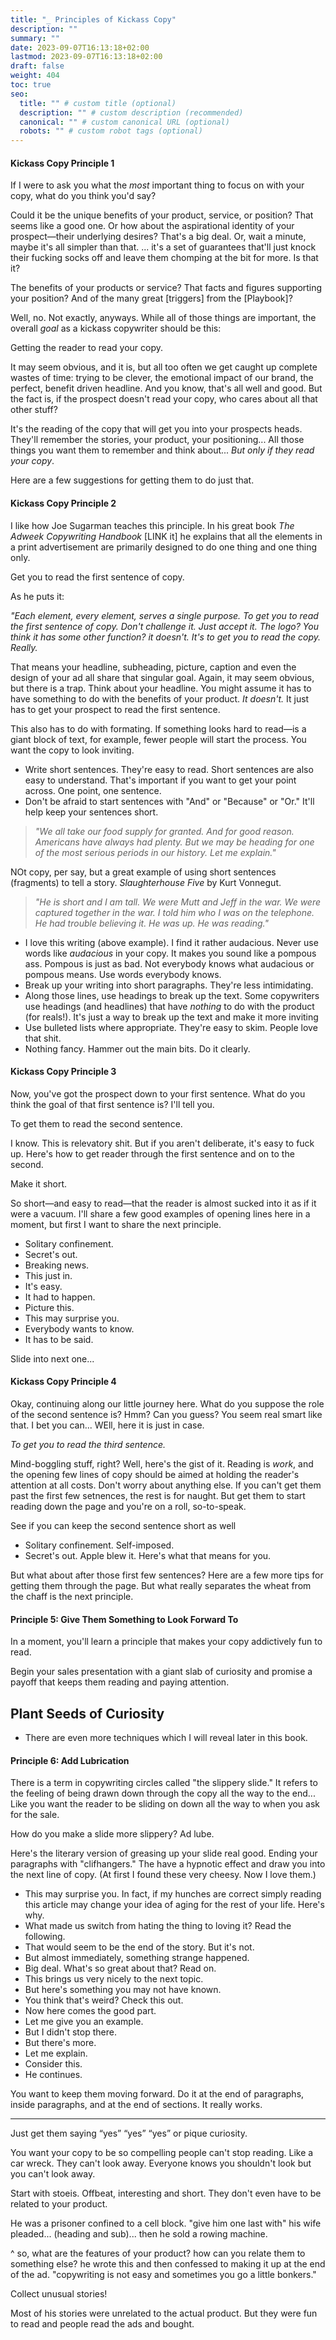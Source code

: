```yaml
---
title: "_ Principles of Kickass Copy"
description: ""
summary: ""
date: 2023-09-07T16:13:18+02:00
lastmod: 2023-09-07T16:13:18+02:00
draft: false
weight: 404
toc: true
seo:
  title: "" # custom title (optional)
  description: "" # custom description (recommended)
  canonical: "" # custom canonical URL (optional)
  robots: "" # custom robot tags (optional)
---
```

#### Kickass Copy Principle 1

If I were to ask you what the *most* important thing to focus on with your copy, what do you think you'd say?

Could it be the unique benefits of your product, service, or position? That seems like a good one. Or how about the aspirational identity of your prospect&mdash;their underlying desires? That's a big deal. Or, wait a minute, maybe it's all simpler than that. ... it's a set of guarantees that'll just knock their fucking socks off and leave them chomping at the bit for more. Is that it?

The benefits of your products or service? That facts and figures supporting your position? And of the many great [triggers] from the [Playbook]?

Well, no. Not exactly, anyways. While all of those things are important, the overall *goal* as a kickass copywriter should be this:

Getting the reader to read your copy.

It may seem obvious, and it is, but all too often we get caught up complete wastes of time: trying to be clever, the emotional impact of our brand, the perfect, benefit driven headline. And you know, that's all well and good. But the fact is, if the prospect doesn't read your copy, who cares about all that other stuff?

It's the reading of the copy that will get you into your prospects heads. They'll remember the stories, your product, your positioning... All those things you want them to remember and think about... *But only if they read your copy*.

Here are a few suggestions for getting them to do just that.

#### Kickass Copy Principle 2

I like how Joe Sugarman teaches this principle. In his great book *The Adweek Copywriting Handbook* [LINK it] he explains that all the elements in a print advertisement are primarily designed to do one thing and one thing only.

Get you to read the first sentence of copy.

As he puts it:

*"Each element, every element, serves a single purpose. To get you to read the first sentence of copy. Don't challenge it. Just accept it. The logo? You think it has some other function? it doesn't. It's to get you to read the copy. Really.*

That means your headline, subheading, picture, caption and even the design of your ad all share that singular goal. Again, it may seem obvious, but there is a trap. Think about your headline. You might assume it has to have something to do with the benefits of your product. *It doesn't.* It just has to get your prospect to read the first sentence.

This also has to do with formating. If something looks hard to read&mdash;is a giant block of text, for example, fewer people will start the process. You want the copy to look inviting.

* Write short sentences. They're easy to read. Short sentences are also easy to understand. That's important if you want to get your point across. One point, one sentence.
* Don't be afraid to start sentences with "And" or "Because" or "Or." It'll help keep your sentences short.

> *"We all take our food supply for granted. And for good reason. Americans have always had plenty. But we may be heading for one of the most serious periods in our history. Let me explain."*

NOt copy, per say, but a great example of using short sentences (fragments) to tell a story. *Slaughterhouse Five* by Kurt Vonnegut.

> *"He is short and I am tall. We were Mutt and Jeff in the war. We were captured together in the war. I told him who I was on the telephone. He had trouble believing it. He was up. He was reading."*

* I love this writing (above example). I find it rather audacious. Never use words like *audacious* in your copy. It makes you sound like a pompous ass. Pompous is just as bad. Not everybody knows what audacious or pompous means. Use words everybody knows.
* Break up your writing into short paragraphs. They're less intimidating.
* Along those lines, use headings to break up the text. Some copywriters use headings (and headlines) that have *nothing* to do with the product (for reals!). It's just a way to break up the text and make it more inviting
* Use bulleted lists where appropriate. They're easy to skim. People love that shit.
* Nothing fancy. Hammer out the main bits. Do it clearly.

#### Kickass Copy Principle 3

Now, you've got the prospect down to your first sentence. What do you think the goal of that first sentence is? I'll tell you.

To get them to read the second sentence.

I know. This is relevatory shit. But if you aren't deliberate, it's easy to fuck up. Here's how to get reader through the first sentence and on to the second.

Make it short.

So short&mdash;and easy to read&mdash;that the reader is almost sucked into it as if it were a vacuum. I'll share a few good examples of opening lines here in a moment, but first I want to share the next principle.

* Solitary confinement.
* Secret's out.
* Breaking news.
* This just in.
* It's easy.
* It had to happen.
* Picture this.
* This may surprise you.
* Everybody wants to know.
* It has to be said.

Slide into next one...

#### Kickass Copy Principle 4

Okay, continuing along our little journey here. What do you suppose the role of the second sentence is? Hmm? Can you guess? You seem real smart like that. I bet you can... WEll, here it is just in case.

*To get you to read the third sentence.*

Mind-boggling stuff, right? Well, here's the gist of it. Reading is *work*, and the opening few lines of copy should be aimed at holding the reader's attention at all costs. Don't worry about anything else. If you can't get them past the first few setnences, the rest is for naught. But get them to start reading down the page and you're on a roll, so-to-speak.

See if you can keep the second sentence short as well

* Solitary confinement. Self-imposed.
* Secret's out. Apple blew it. Here's what that means for you.

But what about after those first few sentences? Here are a few more tips for getting them through the page. But what really separates the wheat from the chaff is the next principle.

#### Principle 5: Give Them Something to Look Forward To

In a moment, you'll learn a principle that makes your copy addictively fun to read.



Begin your sales presentation with a giant slab of curiosity and promise a payoff that keeps them reading and paying attention.

## Plant Seeds of Curiosity

* There are even more techniques which I will reveal later in this book.



#### Principle 6: Add Lubrication

There is a term in copywriting circles called "the slippery slide." It refers to the feeling of being drawn down through the copy all the way to the end... Like you want the reader to be sliding on down all the way to when you ask for the sale.

How do you make a slide more slippery? Ad lube.

Here's the literary version of greasing up your slide real good. Ending your paragraphs with "clifhangers." The have a hypnotic effect and draw you into the next line of copy. (At first I found these very cheesy. Now I love them.)


* This may surprise you. In fact, if my hunches are correct simply reading this article may change your idea of aging for the rest of your life. Here's why.
* What made us switch from hating the thing to loving it? Read the following.
* That would seem to be the end of the story. But it's not.
* But almost immediately, something strange happened.
* Big deal. What's so great about that? Read on.
* This brings us very nicely to the next topic.
* But here's something you may not have known.
* You think that's weird? Check this out.
* Now here comes the good part.
* Let me give you an example.
* But I didn't stop there.
* But there's more.
* Let me explain.
* Consider this.
* He continues.

You want to keep them moving forward. Do it at the end of paragraphs, inside paragraphs, and at the end of sections. It really works.

---

Just get them saying “yes” “yes” “yes” or pique curiosity.

You want your copy to be so compelling people can't stop reading. Like a car wreck. They can't look away. Everyone knows you shouldn't look but you can't look away.

Start with stoeis. Offbeat, interesting and short. They don't even have to be related to your product.

He was a prisoner confined to a cell block. "give him one last with" his wife pleaded... (heading and sub)... then he sold a rowing machine.

^ so, what are the features of your product? how can you relate them to something else? he wrote this and then confessed to making it up at the end of the ad. "copywriting is not easy and sometimes you go a little bonkers."

Collect unusual stories!

Most of his stories were unrelated to the actual product. But they were fun to read and people read the ads and bought.
